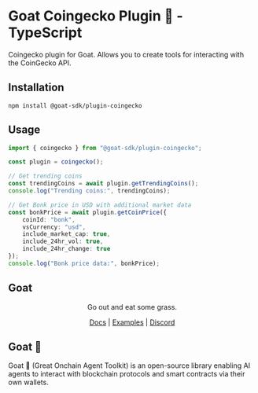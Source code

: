 # Goat Coingecko Plugin 🐐 - TypeScript

Coingecko plugin for Goat. Allows you to create tools for interacting with the CoinGecko API.

## Installation
```
npm install @goat-sdk/plugin-coingecko
```

## Usage
    
```typescript
import { coingecko } from "@goat-sdk/plugin-coingecko";

const plugin = coingecko();

// Get trending coins
const trendingCoins = await plugin.getTrendingCoins();
console.log("Trending coins:", trendingCoins);

// Get Bonk price in USD with additional market data
const bonkPrice = await plugin.getCoinPrice({
    coinId: "bonk",
    vsCurrency: "usd",
    include_market_cap: true,
    include_24hr_vol: true,
    include_24hr_change: true
});
console.log("Bonk price data:", bonkPrice);
```

## Goat

<div align="center">
Go out and eat some grass.

[Docs](https://ohmygoat.dev) | [Examples](https://github.com/goat-sdk/goat/tree/main/typescript/examples) | [Discord](https://discord.gg/goat-sdk)</div>

## Goat 🐐
Goat 🐐 (Great Onchain Agent Toolkit) is an open-source library enabling AI agents to interact with blockchain protocols and smart contracts via their own wallets.
